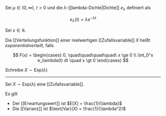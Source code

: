 Sei $\mu \in (0, \infty)$, $t \gt 0$ und die $\lambda$-[[lambda-Dichte|Dichte]] $e_\lambda$ definiert als

$$
	e_\lambda(t) = \lambda e^{-\lambda t}
$$

Sei $x \in \mathbb{R}$.

Die [[Verteilungsfunktion]] einer reelwertigen [[Zufallsvariable]] $X$ heißt *exponentialverteilt*, falls

$$
	F(x) = \begin{cases}
		0, \quad\quad\quad\quad\ x \ge 0 \\
		\int_0^x e_\lambda(t) dt \quad x \gt 0
	\end{cases}
$$

Schreibe $X \sim \text{Exp}(\lambda)$

---

Sei $X \sim \text{Exp}(\lambda)$ eine [[Zufallsvariable]].

Es gilt
- Der [[Erwartungswert]] ist $E[X] = \frac{1}{\lambda}$
- Die [[Varianz]] ist $\text{Var}(X) = \frac{1}{\lambda^2}$